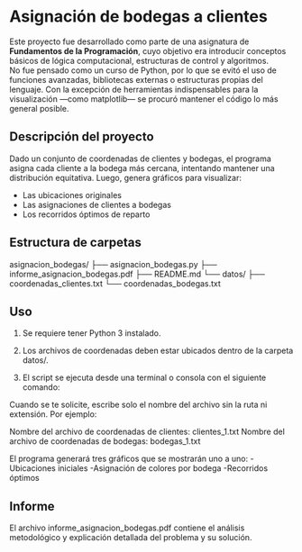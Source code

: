 # Asignación de bodegas a clientes

Este proyecto fue desarrollado como parte de una asignatura de **Fundamentos de la Programación**, cuyo objetivo era introducir conceptos básicos de lógica computacional, estructuras de control y algoritmos.  
No fue pensado como un curso de Python, por lo que se evitó el uso de funciones avanzadas, bibliotecas externas o estructuras propias del lenguaje. Con la excepción de herramientas indispensables para la visualización —como matplotlib— se procuró mantener el código lo más general posible.

## Descripción del proyecto

Dado un conjunto de coordenadas de clientes y bodegas, el programa asigna cada cliente a la bodega más cercana, intentando mantener una distribución equitativa. Luego, genera gráficos para visualizar:

- Las ubicaciones originales
- Las asignaciones de clientes a bodegas
- Los recorridos óptimos de reparto

## Estructura de carpetas

asignacion_bodegas/
├── asignacion_bodegas.py
├── informe_asignacion_bodegas.pdf
├── README.md
└── datos/
├── coordenadas_clientes.txt
└── coordenadas_bodegas.txt

## Uso

1. Se requiere tener Python 3 instalado.

2. Los archivos de coordenadas deben estar ubicados dentro de la carpeta datos/.

3. El script se ejecuta desde una terminal o consola con el siguiente comando: 

<python asignacion_bodegas.py>

Cuando se te solicite, escribe solo el nombre del archivo sin la ruta ni extensión. Por ejemplo:

Nombre del archivo de coordenadas de clientes: clientes_1.txt
Nombre del archivo de coordenadas de bodegas: bodegas_1.txt

El programa generará tres gráficos que se mostrarán uno a uno:
-Ubicaciones iniciales
-Asignación de colores por bodega
-Recorridos óptimos

## Informe
El archivo informe_asignacion_bodegas.pdf contiene el análisis metodológico y explicación detallada del problema y su solución.
